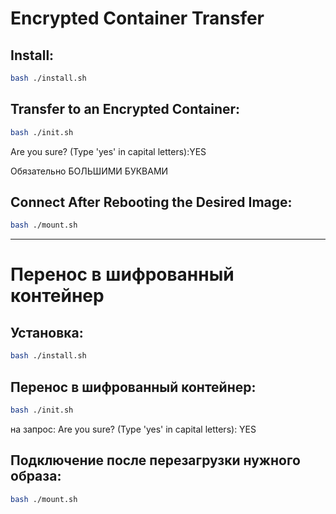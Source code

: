 # Encrypted Container Transfer

## Install:
```bash
bash ./install.sh
```

## Transfer to an Encrypted Container:
```bash
bash ./init.sh
```

Are you sure? (Type 'yes' in capital letters):YES

Обязательно БОЛЬШИМИ БУКВАМИ

## Connect After Rebooting the Desired Image:
```bash
bash ./mount.sh
```

---

# Перенос в шифрованный контейнер

## Установка:
```bash
bash ./install.sh
```

## Перенос в шифрованный контейнер:
```bash
bash ./init.sh
```
на запрос: Are you sure? (Type 'yes' in capital letters): YES

## Подключение после перезагрузки нужного образа:
```bash
bash ./mount.sh
```
